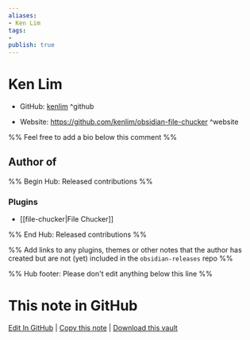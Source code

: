 ```yaml
---
aliases:
- Ken Lim
tags:
- 
publish: true
---
```


# Ken Lim

- GitHub: [kenlim](https://github.com/kenlim/) ^github
<!-- - Discord: `@` ^discord-->
- Website: <https://github.com/kenlim/obsidian-file-chucker> ^website
<!-- - [[Publish sites|Publish site]]: <https://> ^publish-->

%% Feel free to add a bio below this comment %%


## Author of

%% Begin Hub: Released contributions %%
### Plugins
- [[file-chucker|File Chucker]]

%% End Hub: Released contributions %%

%% Add links to any plugins, themes or other notes that the author has created but are not (yet) included in the `obsidian-releases` repo %%

<!--
### Unlisted plugins
-->

<!--
### Others
-->

<!--
## Sponsor this author
-->

<!-- - [[GitHub sponsors]]: [Sponsor @kenlim on GitHub Sponsors](https://github.com/sponsors/kenlim) ^github-sponsor-->
<!-- - [[Buy me a coffee]]: <https://> ^buy-me-a-coffee-->
<!-- - [[PayPal]]: <https://> ^paypal-->
<!-- - [[Patreon]]: <https://> ^patreon-->

<!--
## Follow this author
-->

<!-- - [[YouTube Channels|On YouTube]]: <https://> ^youtube-->
<!-- - Twitter: <https://> ^twitter-->
<!-- - ... -->

%% Hub footer: Please don't edit anything below this line %%

# This note in GitHub

<span class="git-footer">[Edit In GitHub](https://github.dev/obsidian-community/obsidian-hub/blob/main/01%20-%20Community/People/kenlim.md "git-hub-edit-note") | [Copy this note](https://raw.githubusercontent.com/obsidian-community/obsidian-hub/main/01%20-%20Community/People/kenlim.md "git-hub-copy-note") | [Download this vault](https://github.com/obsidian-community/obsidian-hub/archive/refs/heads/main.zip "git-hub-download-vault") </span>
